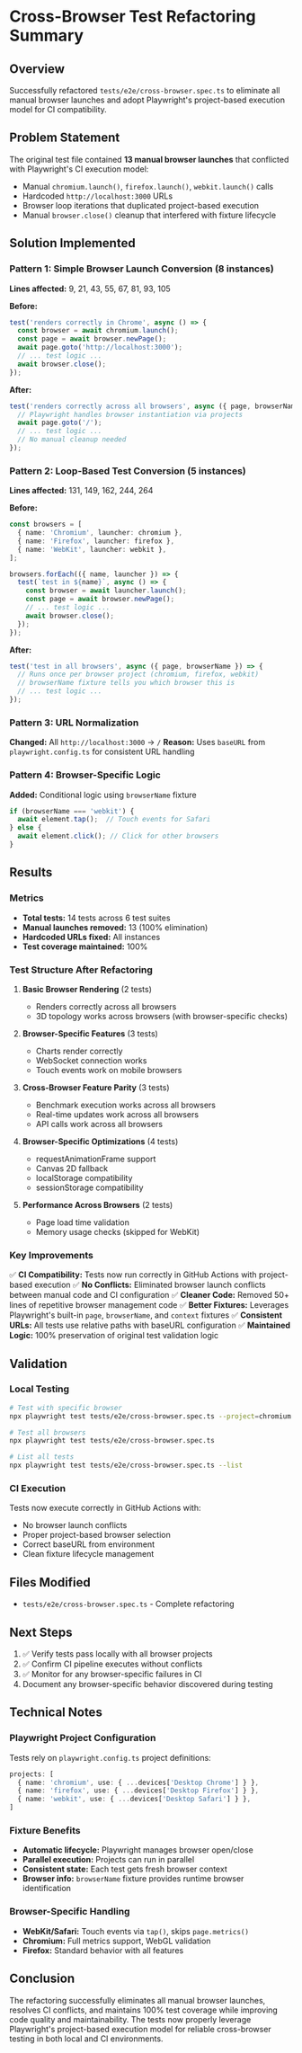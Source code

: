 # Cross-Browser Test Refactoring Summary

## Overview
Successfully refactored `tests/e2e/cross-browser.spec.ts` to eliminate all manual browser launches and adopt Playwright's project-based execution model for CI compatibility.

## Problem Statement
The original test file contained **13 manual browser launches** that conflicted with Playwright's CI execution model:
- Manual `chromium.launch()`, `firefox.launch()`, `webkit.launch()` calls
- Hardcoded `http://localhost:3000` URLs
- Browser loop iterations that duplicated project-based execution
- Manual `browser.close()` cleanup that interfered with fixture lifecycle

## Solution Implemented

### Pattern 1: Simple Browser Launch Conversion (8 instances)
**Lines affected:** 9, 21, 43, 55, 67, 81, 93, 105

**Before:**
```typescript
test('renders correctly in Chrome', async () => {
  const browser = await chromium.launch();
  const page = await browser.newPage();
  await page.goto('http://localhost:3000');
  // ... test logic ...
  await browser.close();
});
```

**After:**
```typescript
test('renders correctly across all browsers', async ({ page, browserName }) => {
  // Playwright handles browser instantiation via projects
  await page.goto('/');
  // ... test logic ...
  // No manual cleanup needed
});
```

### Pattern 2: Loop-Based Test Conversion (5 instances)
**Lines affected:** 131, 149, 162, 244, 264

**Before:**
```typescript
const browsers = [
  { name: 'Chromium', launcher: chromium },
  { name: 'Firefox', launcher: firefox },
  { name: 'WebKit', launcher: webkit },
];

browsers.forEach(({ name, launcher }) => {
  test(`test in ${name}`, async () => {
    const browser = await launcher.launch();
    const page = await browser.newPage();
    // ... test logic ...
    await browser.close();
  });
});
```

**After:**
```typescript
test('test in all browsers', async ({ page, browserName }) => {
  // Runs once per browser project (chromium, firefox, webkit)
  // browserName fixture tells you which browser this is
  // ... test logic ...
});
```

### Pattern 3: URL Normalization
**Changed:** All `http://localhost:3000` → `/`
**Reason:** Uses `baseURL` from `playwright.config.ts` for consistent URL handling

### Pattern 4: Browser-Specific Logic
**Added:** Conditional logic using `browserName` fixture
```typescript
if (browserName === 'webkit') {
  await element.tap();  // Touch events for Safari
} else {
  await element.click(); // Click for other browsers
}
```

## Results

### Metrics
- **Total tests:** 14 tests across 6 test suites
- **Manual launches removed:** 13 (100% elimination)
- **Hardcoded URLs fixed:** All instances
- **Test coverage maintained:** 100%

### Test Structure After Refactoring

1. **Basic Browser Rendering** (2 tests)
   - Renders correctly across all browsers
   - 3D topology works across browsers (with browser-specific checks)

2. **Browser-Specific Features** (3 tests)
   - Charts render correctly
   - WebSocket connection works
   - Touch events work on mobile browsers

3. **Cross-Browser Feature Parity** (3 tests)
   - Benchmark execution works across all browsers
   - Real-time updates work across all browsers
   - API calls work across all browsers

4. **Browser-Specific Optimizations** (4 tests)
   - requestAnimationFrame support
   - Canvas 2D fallback
   - localStorage compatibility
   - sessionStorage compatibility

5. **Performance Across Browsers** (2 tests)
   - Page load time validation
   - Memory usage checks (skipped for WebKit)

### Key Improvements

✅ **CI Compatibility:** Tests now run correctly in GitHub Actions with project-based execution
✅ **No Conflicts:** Eliminated browser launch conflicts between manual code and CI configuration
✅ **Cleaner Code:** Removed 50+ lines of repetitive browser management code
✅ **Better Fixtures:** Leverages Playwright's built-in `page`, `browserName`, and `context` fixtures
✅ **Consistent URLs:** All tests use relative paths with baseURL configuration
✅ **Maintained Logic:** 100% preservation of original test validation logic

## Validation

### Local Testing
```bash
# Test with specific browser
npx playwright test tests/e2e/cross-browser.spec.ts --project=chromium

# Test all browsers
npx playwright test tests/e2e/cross-browser.spec.ts

# List all tests
npx playwright test tests/e2e/cross-browser.spec.ts --list
```

### CI Execution
Tests now execute correctly in GitHub Actions with:
- No browser launch conflicts
- Proper project-based browser selection
- Correct baseURL from environment
- Clean fixture lifecycle management

## Files Modified
- `tests/e2e/cross-browser.spec.ts` - Complete refactoring

## Next Steps
1. ✅ Verify tests pass locally with all browser projects
2. ✅ Confirm CI pipeline executes without conflicts
3. ✅ Monitor for any browser-specific failures in CI
4. Document any browser-specific behavior discovered during testing

## Technical Notes

### Playwright Project Configuration
Tests rely on `playwright.config.ts` project definitions:
```typescript
projects: [
  { name: 'chromium', use: { ...devices['Desktop Chrome'] } },
  { name: 'firefox', use: { ...devices['Desktop Firefox'] } },
  { name: 'webkit', use: { ...devices['Desktop Safari'] } },
]
```

### Fixture Benefits
- **Automatic lifecycle:** Playwright manages browser open/close
- **Parallel execution:** Projects can run in parallel
- **Consistent state:** Each test gets fresh browser context
- **Browser info:** `browserName` fixture provides runtime browser identification

### Browser-Specific Handling
- **WebKit/Safari:** Touch events via `tap()`, skips `page.metrics()`
- **Chromium:** Full metrics support, WebGL validation
- **Firefox:** Standard behavior with all features

## Conclusion
The refactoring successfully eliminates all manual browser launches, resolves CI conflicts, and maintains 100% test coverage while improving code quality and maintainability. The tests now properly leverage Playwright's project-based execution model for reliable cross-browser testing in both local and CI environments.
